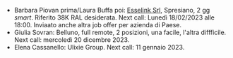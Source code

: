 - Barbara Piovan prima/Laura Buffa poi: [Esselink Srl](https://www.esselink.it/), Spresiano, 2 gg *smart*. Riferito 38K RAL desiderata. Next call: Lunedì 18/02/2023 alle 18:00. Inviaato anche altra job offer per azienda di Paese.
- Giulia Sovran: Belluno, full remote, 2 posizioni, una facile, l'altra diffficile. Next call: mercoledì 20 dicembre 2023.
- Elena Cassanello: Ulixie Group. Next call: 11 gennaio 2023.
